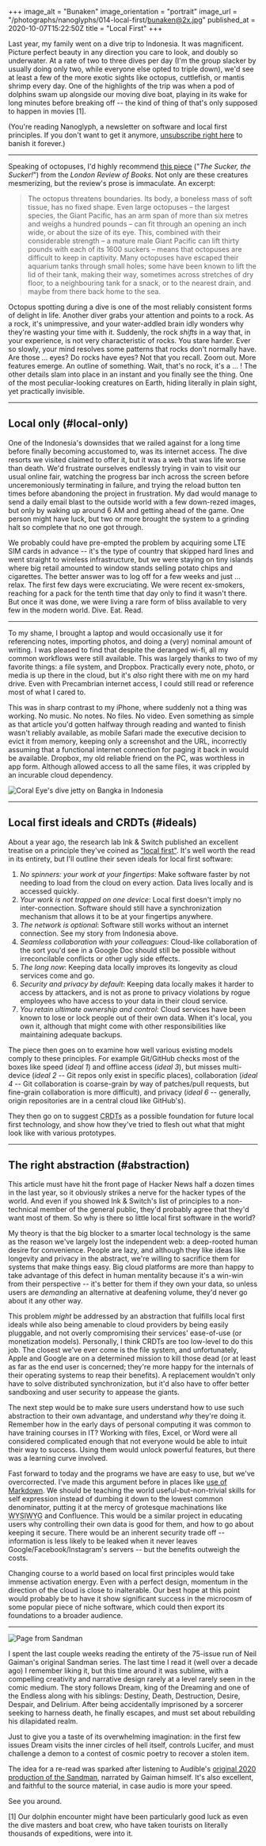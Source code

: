 +++
image_alt = "Bunaken"
image_orientation = "portrait"
image_url = "/photographs/nanoglyphs/014-local-first/bunaken@2x.jpg"
published_at = 2020-10-07T15:22:50Z
title = "Local First"
+++

Last year, my family went on a dive trip to Indonesia. It was magnificent. Picture perfect beauty in any direction you care to look, and doubly so underwater. At a rate of two to three dives per day (I'm the group slacker by usually doing only two, while everyone else opted to triple down), we'd see at least a few of the more exotic sights like octopus, cuttlefish, or mantis shrimp every day. One of the highlights of the trip was when a pod of dolphins swam up alongside our moving dive boat, playing in its wake for long minutes before breaking off -- the kind of thing of that's only supposed to happen in movies [1].

(You're reading Nanoglyph, a newsletter on software and local first principles. If you don't want to get it anymore, [unsubscribe right here](%unsubscribe_url%) to banish it forever.)

---

Speaking of octopuses, I'd highly recommend [this piece](https://www.lrb.co.uk/the-paper/v39/n17/amia-srinivasan/the-sucker-the-sucker) ("_The Sucker, the Sucker!_") from the _London Review of Books_. Not only are these creatures mesmerizing, but the review's prose is immaculate. An excerpt:

> The octopus threatens boundaries. Its body, a boneless mass of soft tissue, has no fixed shape. Even large octopuses – the largest species, the Giant Pacific, has an arm span of more than six metres and weighs a hundred pounds – can fit through an opening an inch wide, or about the size of its eye. This, combined with their considerable strength – a mature male Giant Pacific can lift thirty pounds with each of its 1600 suckers – means that octopuses are difficult to keep in captivity. Many octopuses have escaped their aquarium tanks through small holes; some have been known to lift the lid of their tank, making their way, sometimes across stretches of dry floor, to a neighbouring tank for a snack, or to the nearest drain, and maybe from there back home to the sea.

Octopus spotting during a dive is one of the most reliably consistent forms of delight in life. Another diver grabs your attention and points to a rock. As a rock, it's unimpressive, and your water-addled brain idly wonders why they're wasting your time with it. Suddenly, the rock _shifts_ in a way that, in your experience, is not very characteristic of rocks. You stare harder. Ever so slowly, your mind resolves some patterns that rocks don't normally have. Are those ... eyes? Do rocks have eyes? Not that you recall. Zoom out. More features emerge. An outline of something. Wait, that's no rock, it's a ... ! The other details slam into place in an instant and you finally see the thing. One of the most peculiar-looking creatures on Earth, hiding literally in plain sight, yet practically invisible.

---

## Local only (#local-only)

One of the Indonesia's downsides that we railed against for a long time before finally becoming accustomed to, was its internet access. The dive resorts we visited claimed to offer it, but it was a web that was life worse than death. We'd frustrate ourselves endlessly trying in vain to visit our usual online fair, watching the progress bar inch across the screen before unceremoniously terminating in failure, and trying the reload button ten times before abandoning the project in frustration. My dad would manage to send a daily email blast to the outside world with a few down-rezed images, but only by waking up around 6 AM and getting ahead of the game. One person might have luck, but two or more brought the system to a grinding halt so complete that no one got through.

We probably could have pre-empted the problem by acquiring some LTE SIM cards in advance -- it's the type of country that skipped hard lines and went straight to wireless infrastructure, but we were staying on tiny islands where big retail amounted to window stands selling potato chips and cigarettes. The better answer was to log off for a few weeks and just ... relax. The first few days were excruciating. We were recent ex-smokers, reaching for a pack for the tenth time that day only to find it wasn't there. But once it was done, we were living a rare form of bliss available to very few in the modern world. Dive. Eat. Read.

---

To my shame, I brought a laptop and would occasionally use it for referencing notes, importing photos, and doing a (very) nominal amount of writing. I was pleased to find that despite the deranged wi-fi, all my common workflows were still available. This was largely thanks to two of my favorite things: a file system, and Dropbox. Practically every note, photo, or media is up there in the cloud, but it's _also_ right there with me on my hard drive. Even with Precambrian internet access, I could still read or reference most of what I cared to.

This was in sharp contrast to my iPhone, where suddenly not a thing was working. No music. No notes. No files. No video. Even something as simple as that article you'd gotten halfway through reading and wanted to finish wasn't reliably available, as mobile Safari made the executive decision to evict it from memory, keeping only a screenshot and the URL, incorrectly assuming that a functional internet connection for paging it back in would be available. Dropbox, my old reliable friend on the PC, was worthless in app form. Although allowed access to all the same files, it was crippled by an incurable cloud dependency.

<img src="/photographs/nanoglyphs/014-local-first/coral-eye@2x.jpg" alt="Coral Eye's dive jetty on Bangka in Indonesia" class="wide">

---

## Local first ideals and CRDTs (#ideals)

About a year ago, the research lab Ink & Switch published an excellent treatise on a principle they've coined as ["local first"](https://www.inkandswitch.com/local-first.html). It's well worth the read in its entirety, but I'll outline their seven ideals for local first software:

1. _No spinners: your work at your fingertips_: Make software faster by not needing to load from the cloud on every action. Data lives locally and is accessed quickly.
2. _Your work is not trapped on one device_: Local first doesn't imply no inter-connection. Software should still have a synchronization mechanism that allows it to be at your fingertips anywhere.
3. _The network is optional_: Software still works without an internet connection. See my story from Indonesia above.
4. _Seamless collaboration with your colleagues_: Cloud-like collaboration of the sort you'd see in a Google Doc should still be possible without irreconcilable conflicts or other ugly side effects.
5. _The long now_: Keeping data locally improves its longevity as cloud services come and go.
6. _Security and privacy by default_: Keeping data locally makes it harder to access by attackers, and is not as prone to privacy violations by rogue employees who have access to your data in their cloud service.
7. _You retain ultimate ownership and control_: Cloud services have been known to lose or lock people out of their own data. When it's local, you own it, although that might come with other responsibilities like maintaining adequate backups.

The piece then goes on to examine how well various existing models comply to these principles. For example Git/GitHub checks most of the boxes like speed (_ideal 1_) and offline access (_ideal 3_), but misses multi-device (_ideal 2_ -- Git repos only exist in specific places), collaboration (_ideal 4_ -- Git collaboration is coarse-grain by way of patches/pull requests, but fine-grain collaboration is more difficult), and privacy (_ideal 6_ -- generally, origin repositories are in a central cloud like GitHub's).

They then go on to suggest <abbr title="Conflict-free Replicated Data Types">CRDTs</abbr> as a possible foundation for future local first technology, and show how they've tried to flesh out what that might look like with various prototypes.

---

## The right abstraction (#abstraction)

This article must have hit the front page of Hacker News half a dozen times in the last year, so it obviously strikes a nerve for the hacker types of the world. And even if you showed Ink & Switch's list of principles to a non-technical member of the general public, they'd probably agree that they'd want most of them. So why is there so little local first software in the world?

My theory is that the big blocker to a smarter local technology is the same as the reason we've largely lost the independent web: a deep-rooted human desire for convenience. People are lazy, and although they like ideas like longevity and privacy in the abstract, we're willing to sacrifice them for systems that make things easy. Big cloud platforms are more than happy to take advantage of this defect in human mentality because it's a win-win from their perspective -- it's better for them if they own your data, so unless users are _demanding_ an alternative at deafening volume, they'd never go about it any other way.

This problem _might_ be addressed by an abstraction that fulfills local first ideals while also being amenable to cloud providers by being easily pluggable, and not overly compromising their services' ease-of-use (or monetization models). Personally, I think CRDTs are too low-level to do this job. The closest we've ever come is the file system, and unfortunately, Apple and Google are on a determined mission to kill those dead (or at least as far as the end user is concerned; they're more happy for the internals of their operating systems to reap their benefits). A replacement wouldn't only have to solve distributed synchronization, but it'd also have to offer better sandboxing and user security to appease the giants.

The next step would be to make sure users understand how to use such abstraction to their own advantage, and understand _why_ they're doing it. Remember how in the early days of personal computing it was common to have training courses in IT? Working with files, Excel, or Word were all considered complicated enough that not everyone would be able to intuit their way to success. Using them would unlock powerful features, but there was a learning curve involved.

Fast forward to today and the programs we have are easy to use, but we've overcorrected. I've made this argument before in places like [use of Markdown](/fragments/slack-bar-raising). We should be teaching the world useful-but-non-trivial skills for self expression instead of dumbing it down to the lowest common denominator, putting it at the mercy of grotesque machinations like <abbr title="What You See Is What You Get">WYSIWYG</abbr> and Confluence. This would be a similar project in educating users why controlling their own data is good for them, and how to go about keeping it secure. There would be an inherent security trade off -- information is less likely to be leaked when it never leaves Google/Facebook/Instagram's servers -- but the benefits outweigh the costs.

Changing course to a world based on local first principles would take immense activation energy. Even with a perfect design, momentum in the direction of the cloud is close to inalterable. Our best hope at this point would probably be to have it show significant success in the microcosm of some popular piece of niche software, which could then export its foundations to a broader audience.

---

<img src="/photographs/nanoglyphs/014-local-first/sandman@2x.jpg" alt="Page from Sandman" class="wide">


I spent the last couple weeks reading the entirety of the 75-issue run of Neil Gaiman's original Sandman series. The last time I read it (well over a decade ago) I remember liking it, but this time around it was sublime, with a compelling creativity and narrative design rarely at a level rarely seen in the comic medium. The story follows Dream, king of the Dreaming and one of the Endless along with his siblings: Destiny, Death, Destruction, Desire, Despair, and Delirium. After being accidentally imprisoned by a sorcerer seeking to harness death, he finally escapes, and must set about rebuilding his dilapidated realm.

Just to give you a taste of its overwhelming imagination: in the first few issues Dream visits the inner circles of hell itself, controls Lucifer, and must challenge a demon to a contest of cosmic poetry to recover a stolen item.

The idea for a re-read was sparked after listening to Audible's [original 2020 production of the Sandman](https://www.audible.com/pd/The-Sandman-Audiobook/B086WP794Z), narrated by Gaiman himself. It's also excellent, and faithful to the source material, in case audio is more your speed.

See you around.

[1] Our dolphin encounter might have been particularly good luck as even the dive masters and boat crew, who have taken tourists on literally thousands of expeditions, were into it.
